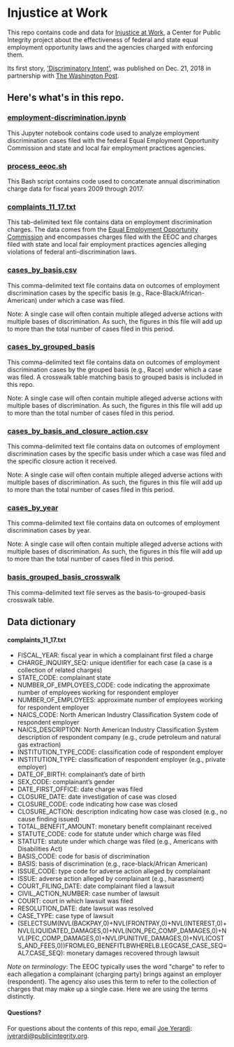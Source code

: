 # Injustice at Work

This repo contains code and data for [Injustice at Work](https://publicintegrity.org/topics/workers-rights/workplace-inequities/injustice-at-work/), a Center for Public Integrity project about the effectiveness of federal and state equal employment opportunity laws and the agencies charged with enforcing them.

Its first story, ['Discriminatory Intent'](https://publicintegrity.org/workers-rights/workplace-inequities/injustice-at-work/workplace-discrimination-cases/), was published on Dec. 21, 2018 in partnership with [The Washington Post]().

## Here's what's in this repo.

### [employment-discrimination.ipynb](employment-discrimination.ipynb)
This Jupyter notebook contains code used to analyze employment discrimination cases filed with the federal Equal Employment Opportunity Commission and state and local fair employment practices agencies.

### [process_eeoc.sh](process_eeoc.sh)
This Bash script contains code used to concatenate annual discrimination charge data for fiscal years 2009 through 2017.

### [complaints_11_17.txt](data/complaints_11_17.txt)
This tab-delimited text file contains data on employment discrimination charges. The data comes from the [Equal Employment Opportunity Commission](https://www.eeoc.gov/) and encompasses charges filed with the EEOC and charges filed with state and local fair employment practices agencies alleging violations of federal anti-discrimination laws.

### [cases_by_basis.csv](data/cases_by_basis.csv)
This comma-delimited text file contains data on outcomes of employment discrimination cases by the specific basis (e.g., Race-Black/African-American) under which a case was filed.

Note: A single case will often contain multiple alleged adverse actions with multiple bases of discrimination. As such, the figures in this file will add up to more than the total number of cases filed in this period.

### [cases_by_grouped_basis](data/cases_by_grouped_basis.csv)
This comma-delimited text file contains data on outcomes of employment discrimination cases by the grouped basis (e.g., Race) under which a case was filed. A crosswalk table matching basis to grouped basis is included in this repo.

Note: A single case will often contain multiple alleged adverse actions with multiple bases of discrimination. As such, the figures in this file will add up to more than the total number of cases filed in this period.

### [cases_by_basis_and_closure_action.csv](data/cases_by_basis_and_closure_action.csv)
This comma-delimited text file contains data on outcomes of employment discrimination cases by the specific basis under which a case was filed and the specific closure action it received.

Note: A single case will often contain multiple alleged adverse actions with multiple bases of discrimination. As such, the figures in this file will add up to more than the total number of cases filed in this period.

### [cases_by_year](data/cases_by_year.csv)
This comma-delimited text file contains data on outcomes of employment discrimination cases by year.

Note: A single case will often contain multiple alleged adverse actions with multiple bases of discrimination. As such, the figures in this file will add up to more than the total number of cases filed in this period.

### [basis_grouped_basis_crosswalk](data/basis_grouped_basis_crosswalk.csv)
This comma-delimited text file serves as the basis-to-grouped-basis crosswalk table.

## Data dictionary

#### complaints_11_17.txt
* FISCAL_YEAR: fiscal year in which a complainant first filed a charge
* CHARGE_INQUIRY_SEQ: unique identifier for each case (a case is a collection of related charges)
* STATE_CODE: complainant state
* NUMBER_OF_EMPLOYEES_CODE: code indicating the approximate number of employees working for respondent employer 
* NUMBER_OF_EMPLOYEES: approximate number of employees working for respondent employer
* NAICS_CODE: North American Industry Classification System code of respondent employer
* NAICS_DESCRIPTION: North American Industry Classification System description of respondent company (e.g., crude petroleum and natural gas extraction)
* INSTITUTION_TYPE_CODE: classification code of respondent employer
* INSTITUTION_TYPE: classification of respondent employer (e.g., private employer)
* DATE_OF_BIRTH: complainant’s date of birth
* SEX_CODE: complainant’s gender
* DATE_FIRST_OFFICE: date charge was filed
* CLOSURE_DATE: date investigation of case was closed
* CLOSURE_CODE: code indicating how case was closed
* CLOSURE_ACTION: description indicating how case was closed (e.g., no cause finding issued)
* TOTAL_BENEFIT_AMOUNT: monetary benefit complainant received
* STATUTE_CODE: code for statute under which charge was filed
* STATUTE: statute under which charge was filed (e.g., Americans with Disabilities Act)
* BASIS_CODE: code for basis of discrimination
* BASIS: basis of discrimination (e.g., race-black/African American)
* ISSUE_CODE: type code for adverse action alleged by complainant
* ISSUE: adverse action alleged by complainant (e.g., harassment)
* COURT_FILING_DATE: date complainant filed a lawsuit
* CIVIL_ACTION_NUMBER: case number of lawsuit
* COURT: court in which lawsuit was filed
* RESOLUTION_DATE: date lawsuit was resolved
* CASE_TYPE: case type of lawsuit
* (SELECTSUM(NVL(BACKPAY,0)+NVL(FRONTPAY,0)+NVL(INTEREST,0)+NVL(LIQUIDATED_DAMAGES,0)+NVL(NON_PEC_COMP_DAMAGES,0)+NVL(PEC_COMP_DAMAGES,0)+NVL(PUNITIVE_DAMAGES,0)+NVL(COSTS_AND_FEES,0))FROMLEG_BENEFITLBWHERELB.LEGCASE_CASE_SEQ=AL7.CASE_SEQ): monetary damages recovered through lawsuit

*Note on terminology*: The EEOC typically uses the word "charge" to refer to each allegation a complainant (charging party) brings against an employer (respondent). The agency also uses this term to refer to the collection of charges that may make up a single case. Here we are using the terms distinctly.

#### Questions?
For questions about the contents of this repo, email [Joe Yerardi](https://publicintegrity.org/author/joe-yerardi/): jyerardi@publicintegrity.org.
